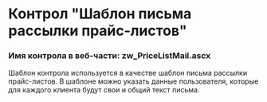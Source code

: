 ﻿---
description: 2.6.0.0
---
# Контрол "Шаблон письма рассылки прайс-листов"
### Имя контрола в веб-части: zw_PriceListMail.ascx
Шаблон контрола используется в качестве шаблон письма рассылки прайс-листов. В шаблоне можно указать данные пользователя, которые для каждого клиента будут свои и общий текст письма.


